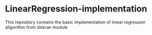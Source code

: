 # LinearRegression-implementation
This repository contains the basic implementation of linear regression allgorithm from skleran module
